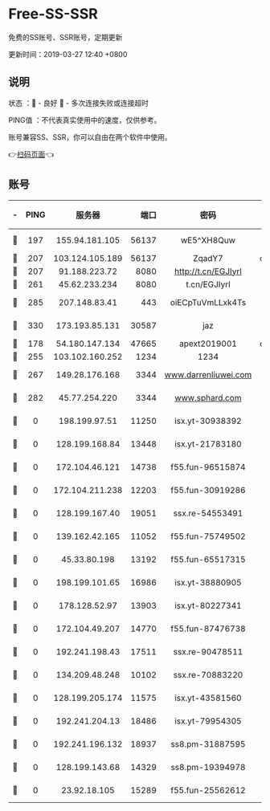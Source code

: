 # Free-SS-SSR

免费的SS账号、SSR账号，定期更新

更新时间：2019-03-27 12:40 +0800

## 说明

状态     ：🙂 - 良好 🙁 - 多次连接失败或连接超时

PING值   ：不代表真实使用中的速度，仅供参考。

账号兼容SS、SSR，你可以自由在两个软件中使用。

👉[扫码页面](https://liesauer.github.io/Free-SS-SSR/)👈

## 账号

|-|PING|服务器|端口|密码|加密方式|区域|
|:----:|:----:|:-----:|-----:|:----:|:----:|:----:|
|🙂|197|155.94.181.105|56137|wE5^XH8Quw|aes-256-cfb|US|
|🙂|207|103.124.105.189|56137|ZqadY7|chacha20|US|
|🙂|207|91.188.223.72|8080|http://t.cn/EGJIyrl|rc4-md5|RU|
|🙂|261|45.62.233.234|8080|t.cn/EGJIyrl|rc4-md5|CA|
|🙂|285|207.148.83.41|443|oiECpTuVmLLxk4Ts|aes-256-cfb|AU|
|🙂|330|173.193.85.131|30587|jaz|aes-256-cfb|US|
|🙂|178|54.180.147.134|47665|apext2019001|chacha20|KR|
|🙂|255|103.102.160.252|1234|1234|rc4-md5|JP|
|🙂|267|149.28.176.168|3344|www.darrenliuwei.com|aes-256-cfb|AU|
|🙁|282|45.77.254.220|3344|www.sphard.com|aes-256-cfb|SG|
|🙁|0|198.199.97.51|11250|isx.yt-30938392|aes-256-cfb|US|
|🙁|0|128.199.168.84|13448|isx.yt-21783180|aes-256-cfb|SG|
|🙁|0|172.104.46.121|14738|f55.fun-96515874|aes-256-cfb|SG|
|🙁|0|172.104.211.238|12203|f55.fun-30919286|aes-256-cfb|US|
|🙁|0|128.199.167.40|19051|ssx.re-54553491|aes-256-cfb|SG|
|🙁|0|139.162.42.165|11052|f55.fun-75749502|aes-256-cfb|SG|
|🙁|0|45.33.80.198|13192|f55.fun-65517315|aes-256-cfb|US|
|🙁|0|198.199.101.65|16986|isx.yt-38880905|aes-256-cfb|US|
|🙁|0|178.128.52.97|13903|isx.yt-80227341|aes-256-cfb|SG|
|🙁|0|172.104.49.207|14770|f55.fun-87476738|aes-256-cfb|SG|
|🙁|0|192.241.198.43|17511|ssx.re-90478511|aes-256-cfb|US|
|🙁|0|134.209.48.248|10102|ssx.re-70883220|aes-256-cfb|US|
|🙁|0|128.199.205.174|11575|isx.yt-43581560|aes-256-cfb|SG|
|🙁|0|192.241.204.13|18486|isx.yt-79954305|aes-256-cfb|US|
|🙁|0|192.241.196.132|18937|ss8.pm-31887595|aes-256-cfb|US|
|🙁|0|128.199.143.68|14329|ss8.pm-19394978|aes-256-cfb|SG|
|🙁|0|23.92.18.105|15289|f55.fun-25562612|aes-256-cfb|US|
